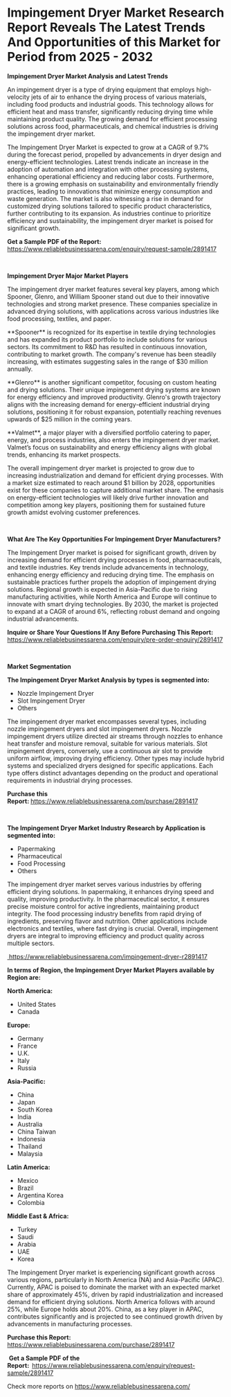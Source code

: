 <p><h1>Impingement Dryer Market Research Report Reveals The Latest Trends And Opportunities of this Market for Period from 2025 - 2032</h1></p><p><strong>Impingement Dryer Market Analysis and Latest Trends</strong></p>
<p><p>An impingement dryer is a type of drying equipment that employs high-velocity jets of air to enhance the drying process of various materials, including food products and industrial goods. This technology allows for efficient heat and mass transfer, significantly reducing drying time while maintaining product quality. The growing demand for efficient processing solutions across food, pharmaceuticals, and chemical industries is driving the impingement dryer market.</p><p>The Impingement Dryer Market is expected to grow at a CAGR of 9.7% during the forecast period, propelled by advancements in dryer design and energy-efficient technologies. Latest trends indicate an increase in the adoption of automation and integration with other processing systems, enhancing operational efficiency and reducing labor costs. Furthermore, there is a growing emphasis on sustainability and environmentally friendly practices, leading to innovations that minimize energy consumption and waste generation. The market is also witnessing a rise in demand for customized drying solutions tailored to specific product characteristics, further contributing to its expansion. As industries continue to prioritize efficiency and sustainability, the impingement dryer market is poised for significant growth.</p></p>
<p><strong>Get a Sample PDF of the Report:&nbsp;</strong> <a href="https://www.reliablebusinessarena.com/enquiry/request-sample/2891417?utm_campaign=3506&utm_medium=2&utm_source=Github&utm_content=ia&utm_term=14032025&utm_id=impingement-dryer">https://www.reliablebusinessarena.com/enquiry/request-sample/2891417</a></p>
<p>&nbsp;</p>
<p><strong>Impingement Dryer Major Market Players</strong></p>
<p><p>The impingement dryer market features several key players, among which Spooner, Glenro, and William Spooner stand out due to their innovative technologies and strong market presence. These companies specialize in advanced drying solutions, with applications across various industries like food processing, textiles, and paper.</p><p>**Spooner** is recognized for its expertise in textile drying technologies and has expanded its product portfolio to include solutions for various sectors. Its commitment to R&D has resulted in continuous innovation, contributing to market growth. The company's revenue has been steadily increasing, with estimates suggesting sales in the range of $30 million annually.</p><p>**Glenro** is another significant competitor, focusing on custom heating and drying solutions. Their unique impingement drying systems are known for energy efficiency and improved productivity. Glenro's growth trajectory aligns with the increasing demand for energy-efficient industrial drying solutions, positioning it for robust expansion, potentially reaching revenues upwards of $25 million in the coming years.</p><p>**Valmet**, a major player with a diversified portfolio catering to paper, energy, and process industries, also enters the impingement dryer market. Valmet’s focus on sustainability and energy efficiency aligns with global trends, enhancing its market prospects.</p><p>The overall impingement dryer market is projected to grow due to increasing industrialization and demand for efficient drying processes. With a market size estimated to reach around $1 billion by 2028, opportunities exist for these companies to capture additional market share. The emphasis on energy-efficient technologies will likely drive further innovation and competition among key players, positioning them for sustained future growth amidst evolving customer preferences.</p></p>
<p>&nbsp;</p>
<p><strong>What Are The Key Opportunities For Impingement Dryer Manufacturers?</strong></p>
<p><p>The Impingement Dryer market is poised for significant growth, driven by increasing demand for efficient drying processes in food, pharmaceuticals, and textile industries. Key trends include advancements in technology, enhancing energy efficiency and reducing drying time. The emphasis on sustainable practices further propels the adoption of impingement drying solutions. Regional growth is expected in Asia-Pacific due to rising manufacturing activities, while North America and Europe will continue to innovate with smart drying technologies. By 2030, the market is projected to expand at a CAGR of around 6%, reflecting robust demand and ongoing industrial advancements.</p></p>
<p><strong>Inquire or Share Your Questions If Any Before Purchasing This Report:</strong> <a href="https://www.reliablebusinessarena.com/enquiry/pre-order-enquiry/2891417?utm_campaign=3506&utm_medium=2&utm_source=Github&utm_content=ia&utm_term=14032025&utm_id=impingement-dryer">https://www.reliablebusinessarena.com/enquiry/pre-order-enquiry/2891417</a></p>
<p>&nbsp;</p>
<p><strong>Market Segmentation</strong></p>
<p><strong>The Impingement Dryer Market Analysis by types is segmented into:</strong></p>
<p><ul><li>Nozzle Impingement Dryer</li><li>Slot Impingement Dryer</li><li>Others</li></ul></p>
<p><p>The impingement dryer market encompasses several types, including nozzle impingement dryers and slot impingement dryers. Nozzle impingement dryers utilize directed air streams through nozzles to enhance heat transfer and moisture removal, suitable for various materials. Slot impingement dryers, conversely, use a continuous air slot to provide uniform airflow, improving drying efficiency. Other types may include hybrid systems and specialized dryers designed for specific applications. Each type offers distinct advantages depending on the product and operational requirements in industrial drying processes.</p></p>
<p><strong>Purchase this Report:&nbsp;</strong><a href="https://www.reliablebusinessarena.com/purchase/2891417?utm_campaign=3506&utm_medium=2&utm_source=Github&utm_content=ia&utm_term=14032025&utm_id=impingement-dryer">https://www.reliablebusinessarena.com/purchase/2891417</a></p>
<p>&nbsp;</p>
<p><strong>The Impingement Dryer Market Industry Research by Application is segmented into:</strong></p>
<p><ul><li>Papermaking</li><li>Pharmaceutical</li><li>Food Processing</li><li>Others</li></ul></p>
<p><p>The impingement dryer market serves various industries by offering efficient drying solutions. In papermaking, it enhances drying speed and quality, improving productivity. In the pharmaceutical sector, it ensures precise moisture control for active ingredients, maintaining product integrity. The food processing industry benefits from rapid drying of ingredients, preserving flavor and nutrition. Other applications include electronics and textiles, where fast drying is crucial. Overall, impingement dryers are integral to improving efficiency and product quality across multiple sectors.</p></p>
<p><a href="https://www.reliablebusinessarena.com/impingement-dryer-r2891417?utm_campaign=3506&utm_medium=2&utm_source=Github&utm_content=ia&utm_term=14032025&utm_id=impingement-dryer">&nbsp;https://www.reliablebusinessarena.com/impingement-dryer-r2891417</a></p>
<p><strong>In terms of Region, the Impingement Dryer Market Players available by Region are:</strong></p>
<p>
    <p> <strong> North America: </strong>
        <ul>
            <li>United States</li>
            <li>Canada</li>
        </ul>
        </p> 
    <p> <strong> Europe: </strong>
        <ul>
            <li>Germany</li>
            <li>France</li>
            <li>U.K.</li>
            <li>Italy</li>
            <li>Russia</li>
        </ul>
        </p> 
    <p> <strong> Asia-Pacific: </strong>
        <ul>
            <li>China</li>
            <li>Japan</li>
            <li>South Korea</li>
            <li>India</li>
            <li>Australia</li>
            <li>China Taiwan</li>
            <li>Indonesia</li>
            <li>Thailand</li>
            <li>Malaysia</li>
        </ul>
        </p> 
    <p> <strong> Latin America: </strong>
        <ul>
            <li>Mexico</li>
            <li>Brazil</li>
            <li>Argentina Korea</li>
            <li>Colombia</li>
        </ul>
        </p> 
    <p> <strong> Middle East & Africa: </strong>
        <ul>
            <li>Turkey</li>
            <li>Saudi</li>
            <li>Arabia</li>
            <li>UAE</li>
            <li>Korea</li>
        </ul>
    </p>
    </p>
<p><p>The Impingement Dryer market is experiencing significant growth across various regions, particularly in North America (NA) and Asia-Pacific (APAC). Currently, APAC is poised to dominate the market with an expected market share of approximately 45%, driven by rapid industrialization and increased demand for efficient drying solutions. North America follows with around 25%, while Europe holds about 20%. China, as a key player in APAC, contributes significantly and is projected to see continued growth driven by advancements in manufacturing processes.</p></p>
<p><strong>Purchase this Report: </strong><a href="https://www.reliablebusinessarena.com/purchase/2891417?utm_campaign=3506&utm_medium=2&utm_source=Github&utm_content=ia&utm_term=14032025&utm_id=impingement-dryer">https://www.reliablebusinessarena.com/purchase/2891417</a></p>
<p>&nbsp;<strong>Get a Sample PDF of the Report:&nbsp;&nbsp;</strong><a href="https://www.reliablebusinessarena.com/enquiry/request-sample/2891417?utm_campaign=3506&utm_medium=2&utm_source=Github&utm_content=ia&utm_term=14032025&utm_id=impingement-dryer">https://www.reliablebusinessarena.com/enquiry/request-sample/2891417</a></p>
<p><strong></strong></p>
<p>Check more reports on <a href="https://www.reliablebusinessarena.com/?utm_campaign=3506&utm_medium=2&utm_source=Github&utm_content=ia&utm_term=14032025&utm_id=impingement-dryer">https://www.reliablebusinessarena.com/</a></p>